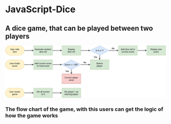 # JavaScript-Dice
## A dice game, that can be played between two players
![The Flowchart of the game.](https://github.com/Nashville001/JavaScript-Dice/blob/main/pig-game-flowchart.png)
### The flow chart of the game, with this users can get the logic of how the game works
